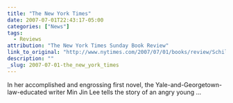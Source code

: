 ```yaml
---
title: "The New York Times"
date: 2007-07-01T22:43:17-05:00
categories: ["News"]
tags: 
  - Reviews
attribution: "The New York Times Sunday Book Review"
link_to_original: "http://www.nytimes.com/2007/07/01/books/review/Schillinger-t.html?sq="
description: ""
_slug: 2007-07-01-the_new_york_times
---
```


In her accomplished and engrossing first novel, the Yale-and-Georgetown-law-educated writer Min Jin Lee tells the story of an angry young ...

